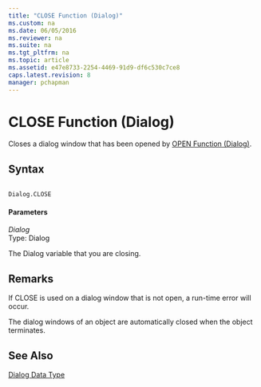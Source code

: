 ```yaml
---
title: "CLOSE Function (Dialog)"
ms.custom: na
ms.date: 06/05/2016
ms.reviewer: na
ms.suite: na
ms.tgt_pltfrm: na
ms.topic: article
ms.assetid: e47e8733-2254-4469-91d9-df6c530c7ce8
caps.latest.revision: 8
manager: pchapman
---
```

# CLOSE Function (Dialog)
Closes a dialog window that has been opened by [OPEN Function \(Dialog\)](../dynamics-nav/OPEN-Function--Dialog-.md).  
  
## Syntax  
  
```  
  
Dialog.CLOSE  
```  
  
#### Parameters  
 *Dialog*  
 Type: Dialog  
  
 The Dialog variable that you are closing.  
  
## Remarks  
 If CLOSE is used on a dialog window that is not open, a run\-time error will occur.  
  
 The dialog windows of an object are automatically closed when the object terminates.  
  
## See Also  
 [Dialog Data Type](../dynamics-nav/Dialog-Data-Type.md)